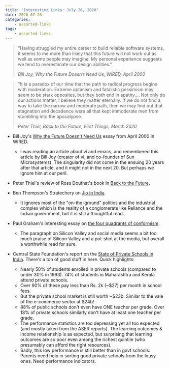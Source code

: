 ```yaml
---
title: "Interesting Links: July 26, 2020"
date: 2020-07-26
categories:
    - assorted-links
tags:
    - assorted-links
---
```


> "Having struggled my entire career to build reliable software systems, it seems to me more than likely that this future will not work out as well as some people may imagine. My personal experience suggests we tend to overestimate our design abilities."
>
> <cite>Bill Joy, Why the Future Doesn't Need Us, WIRED, April 2000</cite>

> "It is a paradox of our time that the path to radical progress begins with moderation. Extreme optimism and fatalistic pessimism may seem to be stark opposites, but they both end in apathy.... Not only do our actions matter, I believe they matter eternally. If we do not find a way to take the narrow and moderate path, then we may find out that stagnation and decadence were all that kept immoderate men from stumbling into the apocalypse.
>
> <cite>Peter Thiel, Back to the Future, First Things, March 2020</cite>


* Bill Joy's [Why the Future Doesn't Need Us](https://www.wired.com/2000/04/joy-2/) essay from April 2000 in WIRED.
    - I was reading an article about vi and emacs, and remembered this article by Bill Joy (creator of vi, and co-founder of Sun Microsystems). The singularity did not come in the ensuing 20 years after that article, and it might not in the next 20. But perhaps we ignore him at our peril.

* Peter Thiel's review of Ross Douthat's book in [Back to the Future](https://www.firstthings.com/article/2020/03/back-to-the-future).

* Ben Thompson's Stratechery on [Jio in India](https://stratechery.com/2020/india-jio-and-the-four-internets/).
    - It ignores most of the "on-the-ground" politics and the industrial complex which is the reality of a conglomerate like Reliance and the Indian government, but it is still a thoughtful read.

* Paul Graham's interesting essay on [the four quadrants of conformism](http://paulgraham.com/conformism.html).
    - The paragraph on Silicon Valley and social media seems a bit too much praise of Silicon Valley and a pot-shot at the media, but overall a worthwhile read for sure.

* Central State Foundation's report on the [State of Private Schools in India](https://www.centralsquarefoundation.org/state-of-the-sector-report-on-private-schools-in-india/). There's a ton of good stuff in here. Quick highlights:
    - Nearly 50% of students enrolled in private schools (compared to under 30% in 1993). 74% of students in Maharashtra and Kerala attend private schools.
    - Over 90% of these pay less than Rs. 2k (~$27) per month in school fees.
    - But the private school market is still worth ~$23b. Similar to the vale of the e-commerce sector at $24b!
    - 88% of public schools don't even have ONE teacher per grade. Over 18% of private schools similarly don't have at least one teacher per grade.
    - The performance statistics are too depressing yet all too expected (and mostly taken from the ASER reports). The learning outcomes & income relationship is as expected, but surprising that learning outcomes are so poor even among the richest quintile (who presumably can afford the right resources).
    - Sadly, this low performance is still better than in govt schools. Parents need help in sorting good private schools from the lousy ones. Need performance indicators.
